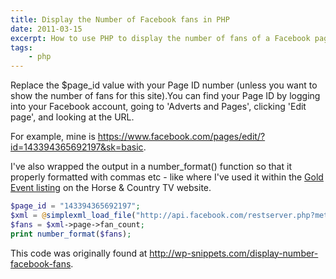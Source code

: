 ```yaml
---
title: Display the Number of Facebook fans in PHP
date: 2011-03-15
excerpt: How to use PHP to display the number of fans of a Facebook page.
tags:
    - php
---
```


Replace the \$page_id value with your Page ID number (unless you want to show
the number of fans for this site).You can find your Page ID by logging into your
Facebook account, going to 'Adverts and Pages', clicking 'Edit page', and
looking at the URL.

For example, mine is
<https://www.facebook.com/pages/edit/?id=143394365692197&sk=basic>.

I've also wrapped the output in a number_format() function so that it properly
formatted with commas etc - like where I've used it within the
[Gold Event listing](http://www.horseandcountry.tv/events/paid) on the Horse &
Country TV website.

```php
$page_id = "143394365692197";
$xml = @simplexml_load_file("http://api.facebook.com/restserver.php?method=facebook.fql.query&amp;query=SELECT%20fan_count%20FROM%20page%20WHERE%20page_id=".$page_id."") or die ("a lot");
$fans = $xml->page->fan_count;
print number_format($fans);
```

This code was originally found at
<http://wp-snippets.com/display-number-facebook-fans>.

